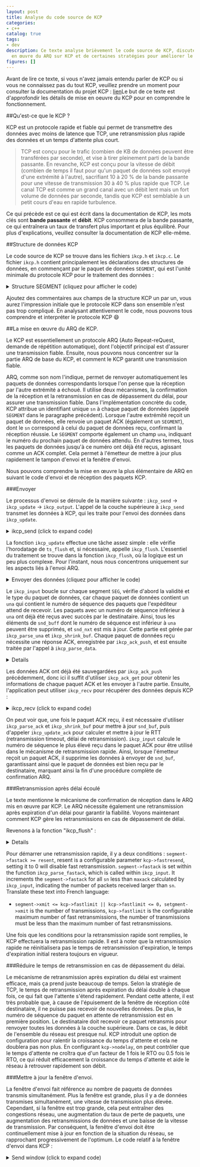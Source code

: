 ```yaml
---
layout: post
title: Analyse du code source de KCP
categories:
- c++
catalog: true
tags:
- dev
description: Ce texte analyse brièvement le code source de KCP, discute de la mise
  en œuvre du ARQ sur KCP et de certaines stratégies pour améliorer le débit de KCP.
figures: []
---
```


<meta property="og:title" content="KCP 源码剖析" />

Avant de lire ce texte, si vous n'avez jamais entendu parler de KCP ou si vous ne connaissez pas du tout KCP, veuillez prendre un moment pour consulter la documentation du projet KCP : [lien](https://github.com/skywind3000/kcp)Le but de ce texte est d'approfondir les détails de mise en oeuvre du KCP pour en comprendre le fonctionnement.

##Qu'est-ce que le KCP ?

KCP est un protocole rapide et fiable qui permet de transmettre des données avec moins de latence que TCP, une retransmission plus rapide des données et un temps d'attente plus court.

> TCP est conçu pour le trafic (combien de KB de données peuvent être transférées par seconde), et vise à tirer pleinement parti de la bande passante. En revanche, KCP est conçu pour la vitesse de débit (combien de temps il faut pour qu'un paquet de données soit envoyé d'une extrémité à l'autre), sacrifiant 10 à 20 % de la bande passante pour une vitesse de transmission 30 à 40 % plus rapide que TCP. Le canal TCP est comme un grand canal avec un débit lent mais un fort volume de données par seconde, tandis que KCP est semblable à un petit cours d'eau en rapide turbulence.

Ce qui précède est ce qui est écrit dans la documentation de KCP, les mots clés sont **bande passante** et **débit**. KCP consommera de la bande passante, ce qui entraînera un taux de transfert plus important et plus équilibré. Pour plus d'explications, veuillez consulter la documentation de KCP elle-même.

##Structure de données KCP

Le code source de KCP se trouve dans les fichiers `ikcp.h` et `ikcp.c`. Le fichier `ikcp.h` contient principalement les déclarations des structures de données, en commençant par le paquet de données `SEGMENT`, qui est l'unité minimale du protocole KCP pour le traitement des données :

<details>
<summary> Structure SEGMENT (cliquez pour afficher le code) </summary>
```cpp
//=====================================================================
Un "SEGMENT" est simplement un paquet de données.
//=====================================================================
struct IKCPSEG
{
Noeud de liste chaînée, les files d'envoi et de réception sont toutes les structures de liste ici.
    struct IQUEUEHEAD node;

Numéro de conversation, le même numéro de conversation est identique.
    IUINT32 conv;

Type de paquet de données, comme DATA ou ACK.
    IUINT32 cmd;

En raison des limitations de l'unité de transfert maximale (MTU), les gros paquets de données seront divisés en plusieurs petits paquets, ceci est le numéro du petit paquet.
    IUINT32 frg

Chaque paquet de données est accompagné de la taille de la fenêtre de réception de l'émetteur.
    IUINT32 wnd;

Horodatage de l'envoi, défini comme le temps de paquet source si c'est un paquet ACK.
    IUINT32 ts;

Identifiant unique du paquet de données
    IUINT32 sn;

Tous les paquets de données inférieurs à una sont reçus avec succès, ce qui correspond à la signification TCP : le plus ancien numéro de séquence non acquitté SND.
    IUINT32 una;

Longueur des données
    IUINT32 len;

Délai de retransmission après expiration du délai
    IUINT32 resendts;

Prochain délai d'attente dépassé
    IUINT32 rto;

Renvoi rapide: un certain nombre de paquets reçus après ce paquet déclenchera le renvoi rapide.
    IUINT32 fastack;

Nombre d'envois
    IUINT32 xmit;

Translate these text into French language:

    // Données
    char data[1];
};
```
</details>

Après avoir lu les commentaires de `SEGMENT`, on peut comprendre que le cœur de KCP est essentiellement un protocole ARQ qui garantit la livraison des données en utilisant la retransmission automatique après expiration du délai. Ensuite, examinons la définition de la structure `KCPCB` de KCP.

<details>
Résumé: Structure KCP (cliquez pour afficher le code)
```cpp
//---------------------------------------------------------------------
// IKCPCB
//---------------------------------------------------------------------
struct IKCPCB
{
// numéro de session
// mtu, mss: Maximum Transmission Unit, Maximum Segment Size
// state: état de la session, 0 valide, -1 déconnecté
    IUINT32 conv, mtu, mss, state;

// snd_una: Wait for the packet number ACK
// snd_nxt : numéro du prochain paquet de données en attente à envoyer
// rcv_nxt: Le prochain numéro de séquence du paquet de données en attente de réception
    IUINT32 snd_una, snd_nxt, rcv_nxt;

// ts_recent, ts_lastack: Unused
ssthresh: Seuil de démarrage lent de contrôle de congestion
    IUINT32 ts_recent, ts_lastack, ssthresh;

// rx_rto : temps d'attente de retransmission (retransmission timeout),
// rx_rttval, rx_srtt, rx_minrto: Calcul des variables intermédiaires pour calculer le RTO
    IINT32 rx_rttval, rx_srtt, rx_rto, rx_minrto;

// snd_wnd, rcv_wnd : taille maximale des fenêtres d'envoi et de réception
// rmt_wnd: fenêtre distante, taille restante de la fenêtre de réception de l'extrémité opposée
    // cwnd: Taille de la fenêtre pouvant être envoyée
- Sonde : Indicateur indiquant si un message de contrôle doit être envoyé
    IUINT32 snd_wnd, rcv_wnd, rmt_wnd, cwnd, probe;

current: temps actuel
intervalle : mise à jour de l'intervalle
// ts_flush: Prochaine fois à laquelle la mise à jour est nécessaire
// xmit: Nombre d'échecs de transmission
    IUINT32 current, interval, ts_flush, xmit;

La longueur de la liste chaînée
    IUINT32 nrcv_buf, nsnd_buf;
    IUINT32 nrcv_que, nsnd_que;

// nodelay: Adjusts the growth rate of the RTO for timeout retransmission.
// mise à jour : Est-ce que ikcp_update a été appelé ?
    IUINT32 nodelay, updated;

// ts_probe, probe_wait: Si la fenêtre de réception du destinataire reste longtemps à 0, une vérification périodique sera activement lancée
    IUINT32 ts_probe, probe_wait;

// deal_link : Aucune réponse de l'autre partie pendant une longue période
// incr: Join the calculation of the sending window size
    IUINT32 dead_link, incr;

queue: les paquets de données en contact avec la couche utilisateur
// buf: Les paquets de données mis en cache par le protocole
    struct IQUEUEHEAD snd_queue;
    struct IQUEUEHEAD rcv_queue;
    struct IQUEUEHEAD snd_buf;
    struct IQUEUEHEAD rcv_buf;

Les informations des paquets de données qui nécessitent l'envoi d'un accusé de réception
    IUINT32 *acklist;

Le nombre de paquets nécessitant un accusé de réception.
    IUINT32 ackcount;

Taille de la liste de marques d'acquittement
    IUINT32 ackblock;

Les données transmises par la couche utilisateur.
    void *user;

Stockage de l'espace pour un paquet kcp
    char *buffer;

Nombre de fastack déclenché pour la retransmission rapide
    int fastresend;

Nombre maximal de retransmissions rapides
    int fastlimit;

// nocwnd: Taille de la fenêtre d'envoi sans tenir compte du démarrage lent
stream: mode de flux
    int nocwnd, stream;

    // debug log
    int logmask;

Interface d'envoi de données
    int (*output)(const char *buf, int len, struct IKCPCB *kcp, void *user);

    void (*writelog)(const char *log, struct IKCPCB *kcp, void *user);
};
```
</details>

Ajoutez des commentaires aux champs de la structure KCP un par un, vous aurez l'impression initiale que le protocole KCP dans son ensemble n'est pas trop compliqué. En analysant attentivement le code, nous pouvons tous comprendre et interpréter le protocole KCP :smile:

##La mise en œuvre du ARQ de KCP.

Le KCP est essentiellement un protocole ARQ (Auto Repeat-reQuest, demande de répétition automatique), dont l'objectif principal est d'assurer une transmission fiable. Ensuite, nous pouvons nous concentrer sur la partie ARQ de base du KCP, et comment le KCP garantit une transmission fiable.

ARQ, comme son nom l'indique, permet de renvoyer automatiquement les paquets de données correspondants lorsque l'on pense que la réception par l'autre extrémité a échoué. Il utilise deux mécanismes, la confirmation de la réception et la retransmission en cas de dépassement du délai, pour assurer une transmission fiable. Dans l'implémentation concrète du code, KCP attribue un identifiant unique `sn` à chaque paquet de données (appelé `SEGMENT` dans le paragraphe précédent). Lorsque l'autre extrémité reçoit un paquet de données, elle renvoie un paquet ACK (également un `SEGMENT`), dont le `sn` correspond à celui du paquet de données reçu, confirmant la réception réussie. Le `SEGMENT` comporte également un champ `una`, indiquant le numéro du prochain paquet de données attendu. En d'autres termes, tous les paquets de données jusqu'à ce numéro ont déjà été reçus, agissant comme un ACK complet. Cela permet à l'émetteur de mettre à jour plus rapidement le tampon d'envoi et la fenêtre d'envoi.

Nous pouvons comprendre la mise en œuvre la plus élémentaire de ARQ en suivant le code d'envoi et de réception des paquets KCP.

###Envoyer

Le processus d'envoi se déroule de la manière suivante : `ikcp_send` -> `ikcp_update` -> `ikcp_output`. L'appel de la couche supérieure à `ikcp_send` transmet les données à KCP, qui les traite pour l'envoi des données dans `ikcp_update`.

<details>
<summary> ikcp_send (click to expand code) </summary>
```cpp
//---------------------------------------------------------------------
// Interface d'envoi de données, les utilisateurs appellent ikcp_send pour que kcp envoie des données
// user/upper level send, returns below zero for error
//---------------------------------------------------------------------
int ikcp_send(ikcpcb *kcp, const char *buffer, int len)
{
    IKCPSEG *seg;
    int count, i;

Le mss ne peut pas être inférieur à 1.
    assert(kcp->mss > 0);
    if (len < 0) return -1;

    // append to previous segment in streaming mode (if possible)
    if (kcp->stream != 0) {
Mode de traitement de flux
        // ......
    }

Calcul des sous-emballages : si la longueur des données len dépasse mss, il est nécessaire de les diviser en plusieurs paquets à envoyer, puis de les reconstituer côté récepteur.
    if (len <= (int)kcp->mss) count = 1;
    else count = (len + kcp->mss - 1) / kcp->mss;

    if (count >= (int)IKCP_WND_RCV) return -2;

    if (count == 0) count = 1;

Sous-traitement
    for (i = 0; i < count; i++) {
Calculer la longueur des données du paquet et allouer la structure seg correspondante.
        int size = len > (int)kcp->mss ? (int)kcp->mss : len;
        seg = ikcp_segment_new(kcp, size);
        assert(seg);
        if (seg == NULL) {
            return -2;
        }

Configurer les informations de données de la segmentation, frg indique le numéro de fragmentation.
        if (buffer && len > 0) {
            memcpy(seg->data, buffer, size);
        }
        seg->len = size;
        seg->frg = (kcp->stream == 0)? (count - i - 1) : 0;

Ajoutez à la fin de snd_queue, puis incrémentez nsnd_qua de un.
        iqueue_init(&seg->node);
        iqueue_add_tail(&seg->node, &kcp->snd_queue);
        kcp->nsnd_que++;
        if (buffer) {
            buffer += size;
        }
        len -= size;
    }

    return 0;
}
```
</details>

`ikcp_send` est l'interface d'envoi appelée par la couche supérieure de KCP pour envoyer des données. Toutes les données à envoyer par KCP doivent passer par cette interface. `ikcp_send` fait simplement en sorte de diviser les données en plusieurs paquets en fonction de `kcp->mss` (la longueur maximale des données d'un paquet), en leur attribuant un numéro de paquet, puis les place à la fin de la file d'envoi `snd_queue`. Le mode de flux considère toutes les données envoyées à `ikcp_send` comme un seul flux, remplissant automatiquement les `SEGMENT` incomplets avant d'en allouer de nouveaux. Les détails de mise en œuvre ne sont pas abordés dans cet article, mais je suis convaincu que toute personne intéressée comprendra mieux en le lisant et en examinant le code correspondant.

Une fois l'appel à `ikcp_send` est achevé, les données sont placées dans la `snd_queue` de KCP. Ensuite, KCP doit trouver un moment pour envoyer les données en attente. Cette partie du code est contenue dans `ikcp_update` et `ikcp_flush`.


<details>
<summary> ikcp_update (tap to expand code) </summary>
```cpp
//---------------------------------------------------------------------
ikcp_update est une interface appelée régulièrement par la couche supérieure pour mettre à jour l'état de kcp et envoyer des données.
// update state (call it repeatedly, every 10ms-100ms), or you can ask 
// ikcp_check when to call it again (without ikcp_input/_send calling).
// 'current' - current timestamp in millisec. 
//---------------------------------------------------------------------
void ikcp_update(ikcpcb *kcp, IUINT32 current)
{
    IINT32 slap;

    kcp->current = current;

La fonction ikcp_flush vérifiera cela ; il est recommandé que la fonction ikcp_update soit appelée avant d'appeler ikcp_flush.
    if (kcp->updated == 0) {
        kcp->updated = 1;
        kcp->ts_flush = kcp->current;
    }

    slap = _itimediff(kcp->current, kcp->ts_flush);

    if (slap >= 10000 || slap < -10000) {
        kcp->ts_flush = kcp->current;
        slap = 0;
    }

    if (slap >= 0) {
Prochain moment pour vider le cache.
        kcp->ts_flush += kcp->interval;
        if (_itimediff(kcp->current, kcp->ts_flush) >= 0) {
            kcp->ts_flush = kcp->current + kcp->interval;
        }
        ikcp_flush(kcp);
    }
}
```
</details>

La fonction `ikcp_update` effectue une tâche assez simple : elle vérifie l'horodatage de `ts_flush` et, si nécessaire, appelle `ikcp_flush`. L'essentiel du traitement se trouve dans la fonction `ikcp_flush`, où la logique est un peu plus complexe. Pour l'instant, nous nous concentrons uniquement sur les aspects liés à l'envoi ARQ.

<details>
<summary>Envoyer des données (cliquez pour afficher le code)</summary>
```cpp
//---------------------------------------------------------------------
// ikcp_flush
//---------------------------------------------------------------------
void ikcp_flush(ikcpcb *kcp)
{
    IUINT32 current = kcp->current;

Le "buffer" est la donnée à transmettre à "ikcp_output", initialisé à 3 fois la taille du paquet de données.
    char *buffer = kcp->buffer;
    char *ptr = buffer;
    int count, size, i;
    IUINT32 resent, cwnd;
    IUINT32 rtomin;
    struct IQUEUEHEAD *p;
    int change = 0;
    int lost = 0;
    IKCPSEG seg;

    // 'ikcp_update' haven't been called.
    if (kcp->updated == 0) return;

    seg.conv = kcp->conv;
    seg.cmd = IKCP_CMD_ACK;
    seg.frg = 0;

// seg.wnd représente la taille actuelle de la fenêtre de réception
    seg.wnd = ikcp_wnd_unused(kcp);
    seg.una = kcp->rcv_nxt;
    seg.len = 0;
    seg.sn = 0;
    seg.ts = 0;

Envoyer l'accusé de réception
Calcul de la fenêtre d'envoi
    //...

Déplacez le paquet de données de la file d'envoi (snd_queue) vers le tampon d'envoi (snd_buf).
Déplacer nécessite de satisfaire la taille de la fenêtre d'envoi. Lorsque la fenêtre d'envoi est pleine, le déplacement s'arrête.
Les données placées dans snd_buf sont les données qui peuvent être directement envoyées à la partie distante en appelant ikcp_output.
    while (_itimediff(kcp->snd_nxt, kcp->snd_una + cwnd) < 0) {
        IKCPSEG *newseg;
        if (iqueue_is_empty(&kcp->snd_queue)) break;

        newseg = iqueue_entry(kcp->snd_queue.next, IKCPSEG, node);

        iqueue_del(&newseg->node);
        iqueue_add_tail(&newseg->node, &kcp->snd_buf);
        kcp->nsnd_que--;
        kcp->nsnd_buf++;

        newseg->conv = kcp->conv;
        newseg->cmd = IKCP_CMD_PUSH;
        newseg->wnd = seg.wnd;
        newseg->ts = current;

// seg - The unique identifier is essentially an incrementing value of kcp->snd_nxt.
        newseg->sn = kcp->snd_nxt++;

// Ici, l'una est défini pour informer l'autre partie du prochain numéro de séquence de paquet à attendre.
        newseg->una = kcp->rcv_nxt;
        newseg->resendts = current;
        newseg->rto = kcp->rx_rto;
        newseg->fastack = 0;
        newseg->xmit = 0;
    }

Calculer le drapeau de retransmission rapide et le temps d'attente d'expiration.
    // ...

// Envoyer snd_buf
    for (p = kcp->snd_buf.next; p != &kcp->snd_buf; p = p->next) {
        IKCPSEG *segment = iqueue_entry(p, IKCPSEG, node);
        int needsend = 0;
        if (segment->xmit == 0) {
Premier envoi.
// set->xmit 表示发送次数

// set->xmit représente le nombre d'envois
// Le temps d'attente pour le retransmission en cas de dépassement du délai
            needsend = 1;
            segment->xmit++;
            segment->rto = kcp->rx_rto;
            segment->resendts = current + segment->rto + rtomin;
        }
        else if (_itimediff(current, segment->resendts) >= 0) {
Re-transmission en cas de dépassement du délai.
            // ...
        }
        else if (segment->fastack >= resent) {
Renvoi rapide
            // ...
        }

        if (needsend) {
            int need;
            segment->ts = current;
            segment->wnd = seg.wnd;
            segment->una = kcp->rcv_nxt;

            size = (int)(ptr - buffer);
            need = IKCP_OVERHEAD + segment->len;

Chaque fois que les données du tampon dépassent l'unité de transfert maximale (MTU), elles sont envoyées en premier pour éviter autant que possible la fragmentation supplémentaire au niveau inférieur.
            if (size + need > (int)kcp->mtu) {
                ikcp_output(kcp, buffer, size);
                ptr = buffer;
            }

Copiez les données de contrôle de seg dans le tampon, laissez KCP traiter lui-même les problèmes de boutisme.
            ptr = ikcp_encode_seg(ptr, segment);

Copiez à nouveau les données
            if (segment->len > 0) {
                memcpy(ptr, segment->data, segment->len);
                ptr += segment->len;
            }


            if (segment->xmit >= kcp->dead_link) {
                kcp->state = (IUINT32)-1;
            }
        }
    }

    // flash remain segments
    size = (int)(ptr - buffer);
    if (size > 0) {
        ikcp_output(kcp, buffer, size);
    }

Calculer ssthresh, mettre à jour la fenêtre de démarrage lent.
    // ...
}
```
</details>

Nous nous concentrons actuellement uniquement sur la logique d'envoi des données dans `ikcp_flush`.

Tout d'abord, KCP déplacera les données de la file `snd_queue` vers le tampon `snd_buf` en fonction de la taille de la fenêtre de réception de l'autre extrémité. La formule pour calculer le nombre de données déplacées est `num = snd_nxt - (snd_una + cwnd)`. En d'autres termes, si le numéro de séquence maximal des paquets déjà envoyés, `snd_una`, augmenté de la taille de la fenêtre de congestion, `cwnd`, est supérieur au numéro de séquence du prochain paquet à envoyer, `snd_nxt`, alors il est possible de continuer à envoyer de nouvelles données. Pendant le déplacement des segments, les champs de contrôle sont définis.

Parcourir `snd_buf`, si un paquet de données doit être envoyé, copier les données dans le tampon (`buffer`) tout en gérant les problèmes de boutisme de données du champ de contrôle grâce à `ikcp_encode_seg`.

Finalement, appeler `ikcp_output` pour envoyer les données se trouvant sur le `buffer`.

Jusqu'ici, KCP a finalisé l'envoi des données.

###Recevoir

Le processus de réception est l'inverse de l'envoi : `ikcp_input` -> `ikcp_update` -> `ikcp_recv`. Une fois que l'utilisateur a reçu des données du réseau, il doit appeler `ikcp_input` pour les transmettre à KCP pour analyse. Lors de l'appel à `ikcp_update`, une réponse ACK est renvoyée à l'émetteur, et la couche supérieure récupère les données analysées par KCP en appelant `ikcp_recv`.

<details>
Résumé : Recevoir des données (Cliquez pour afficher le code)
```cpp
//---------------------------------------------------------------------
// input data
//---------------------------------------------------------------------
int ikcp_input(ikcpcb *kcp, const char *data, long size)
{
    IUINT32 prev_una = kcp->snd_una;
    IUINT32 maxack = 0, latest_ts = 0;
    int flag = 0;

Vérification de la légalité
    if (data == NULL || (int)size < (int)IKCP_OVERHEAD) return -1;

// Les données peuvent être plusieurs paquets KCP, traités en boucle
    while (1) {
        IUINT32 ts, sn, len, una, conv;
        IUINT16 wnd;
        IUINT8 cmd, frg;
        IKCPSEG *seg;

Insuffisant pour former un paquet KCP, sortie.
        if (size < (int)IKCP_OVERHEAD) break;

Translating the text into French:

// Tout d'abord, analysez les champs de contrôle.
        data = ikcp_decode32u(data, &conv);
        if (conv != kcp->conv) return -1;

        data = ikcp_decode8u(data, &cmd);
        data = ikcp_decode8u(data, &frg);
        data = ikcp_decode16u(data, &wnd);
        data = ikcp_decode32u(data, &ts);
        data = ikcp_decode32u(data, &sn);
        data = ikcp_decode32u(data, &una);
        data = ikcp_decode32u(data, &len);

        size -= IKCP_OVERHEAD;

        if ((long)size < (long)len || (int)len < 0) return -2;

Vérification du type de paquet de données.
        if (cmd != IKCP_CMD_PUSH && cmd != IKCP_CMD_ACK &&
            cmd != IKCP_CMD_WASK && cmd != IKCP_CMD_WINS) 
            return -3;

        kcp->rmt_wnd = wnd;

Ici, "una" fait référence à "kcp->rcv_nxt" de l'expéditeur, en fonction de ces données, il est possible d'éliminer les paquets déjà reçus et confirmés.
        ikcp_parse_una(kcp, una);
Après avoir supprimé les paquets déjà confirmés comme reçus, mettez à jour snd_una avec le prochain numéro de séquence à envoyer.
        ikcp_shrink_buf(kcp);

        if (cmd == IKCP_CMD_ACK) {
// paquet d'acquittement
            // ...
        }
        else if (cmd == IKCP_CMD_PUSH) {
// Paquet de données
Si le numéro de séquence du paquet de données reçu, noté sn, se trouve dans la fenêtre de réception, il est traité normalement. Sinon, il est tout simplement ignoré, en attente d'une retransmission.
            if (_itimediff(sn, kcp->rcv_nxt + kcp->rcv_wnd) < 0) {

Chaque paquet de données reçu doit être suivi d'un paquet ack pour enregistrer l'information.
                ikcp_ack_push(kcp, sn, ts);

// Les données reçues sont traitées en appelant ikcp_parse_data.
                if (_itimediff(sn, kcp->rcv_nxt) >= 0) {
                    seg = ikcp_segment_new(kcp, len);
                    seg->conv = conv;
                    seg->cmd = cmd;
                    seg->frg = frg;
                    seg->wnd = wnd;
                    seg->ts = ts;
                    seg->sn = sn;
                    seg->una = una;
                    seg->len = len;

                    if (len > 0) {
                        memcpy(seg->data, data, len);
                    }

                    ikcp_parse_data(kcp, seg);
                }
            }
        }
        else if (cmd == IKCP_CMD_WASK) {
Recherche de la fenêtre de paquet
            // ...
        }
        else if (cmd == IKCP_CMD_WINS) {
Trouvez les réponses de la fenêtre de requête.
            // ...
        }
        else {
            return -3;
        }

        data += len;
        size -= len;
    }

Traiter la logique de retransmission rapide.
    // ...

Actualiser la fenêtre d'envoi
    // ...

    return 0;
}
```
</details>

Le `ikcp_input` boucle sur chaque segment `SEG`, vérifie d'abord la validité et le type du paquet de données, car chaque paquet de données contient un `una` qui contient le numéro de séquence des paquets que l'expéditeur attend de recevoir. Les paquets avec un numéro de séquence inférieur à `una` ont déjà été reçus avec succès par le destinataire. Ainsi, tous les éléments de `snd_buff` dont le numéro de séquence est inférieur à `una` peuvent être supprimés, et `snd_nxt` est mis à jour. Cette partie est gérée par `ikcp_parse_una` et `ikcp_shrink_buf`. Chaque paquet de données reçu nécessite une réponse ACK, enregistrée par `ikcp_ack_push`, et est ensuite traitée par l'appel à `ikcp_parse_data`.

<details>
Résumé: Analyser les données (cliquez pour afficher le code)
```cpp
void ikcp_parse_data(ikcpcb *kcp, IKCPSEG *newseg)
{
    struct IQUEUEHEAD *p, *prev;
    IUINT32 sn = newseg->sn;
    int repeat = 0;

Vérification du numéro de série.
    if (_itimediff(sn, kcp->rcv_nxt + kcp->rcv_wnd) >= 0 ||
        _itimediff(sn, kcp->rcv_nxt) < 0) {
        ikcp_segment_delete(kcp, newseg);
        return;
    }

Trouvez l'emplacement où le segment newseg doit être placé, car le segment reçu peut être désordonné.
    for (p = kcp->rcv_buf.prev; p != &kcp->rcv_buf; p = prev) {
        IKCPSEG *seg = iqueue_entry(p, IKCPSEG, node);
        prev = p->prev;
        if (seg->sn == sn) {
// Reçu en double
            repeat = 1;
            break;
        }
        if (_itimediff(sn, seg->sn) > 0) {
            break;
        }
    }

Placer le newseg à l'emplacement correct du rcv_buf.
    if (repeat == 0) {
        iqueue_init(&newseg->node);
        iqueue_add(&newseg->node, p);
        kcp->nrcv_buf++;
    }    else {
        ikcp_segment_delete(kcp, newseg);
    }

Déplacez les données de rcv_buf vers rcv_queue.
    while (! iqueue_is_empty(&kcp->rcv_buf)) {
        IKCPSEG *seg = iqueue_entry(kcp->rcv_buf.next, IKCPSEG, node);
Si le numéro de séquence seg est celui en attente de réception, déplacez-le dans la file d'attente de réception.
        if (seg->sn == kcp->rcv_nxt && kcp->nrcv_que < kcp->rcv_wnd) {
            iqueue_del(&seg->node);
            kcp->nrcv_buf--;
            iqueue_add_tail(&seg->node, &kcp->rcv_queue);
            kcp->nrcv_que++;
            kcp->rcv_nxt++;
        }    else {
            break;
        }
    }
}
```
</details>

La fonction principale de `ikcp_parse_data` est de placer `newseg` dans la position appropriée de `kcp->rcv_buf` et de déplacer les données de `rcv_buf` vers `rcv_queue`. La position appropriée dans `rcv_buf` signifie que `rcv_buf` est trié par ordre croissant de `sn`, et `newseg` doit trouver la position appropriée en fonction de sa propre valeur `sn`. Les données sur `rcv_buf` doivent être déplacées vers `rcv_queue` lorsque le numéro de séquence du paquet de données sur `rcv_buf` est égal au prochain numéro de séquence de paquet attendu par KCP, `kcp->rcv_nxt`. Après avoir déplacé un paquet de données, il est nécessaire de mettre à jour `kcp->rcv_nxt` avant de traiter le paquet de données suivant.

Après `ikcp_input`, lorsque vous appelez la fonction `ikcp_update`, un paquet ACK est envoyé, et en appelant `ikcp_recv`, des données valides sont renvoyées à la couche supérieure. Les fonctions `ikcp_update` et `ikcp_recv` sont indépendantes l'une de l'autre, il n'y a pas d'exigence d'ordre d'appel, cela dépend du moment où la couche supérieure les appelle. Examinons d'abord la partie de l'envoi des ACK dans la fonction `ikcp_update`:

<details>
<summary> Répondre ACK (cliquez pour afficher le code) </summary>
```cpp
Comme mentionné précédemment, ikcp_update appelle finalement ikcp_flush.
void ikcp_flush(ikcpcb *kcp, IUINT32 current)
{
    // ...

Répondre au paquet ACK
    count = kcp->ackcount;
    for (i = 0; i < count; i++) {
        size = (int)(ptr - buffer);
        if (size + (int)IKCP_OVERHEAD > (int)kcp->mtu) {
            ikcp_output(kcp, buffer, size);
            ptr = buffer;
        }
        ikcp_ack_get(kcp, i, &seg.sn, &seg.ts);
        ptr = ikcp_encode_seg(ptr, &seg);
    }

    kcp->ackcount = 0;

    // ...
}
```
</details>

Les données ACK ont déjà été sauvegardées par `ikcp_ack_push` précédemment, donc ici il suffit d'utiliser `ikcp_ack_get` pour obtenir les informations de chaque paquet ACK et les envoyer à l'autre partie. Ensuite, l'application peut utiliser `ikcp_recv` pour récupérer des données depuis KCP :

<details>
<summary>ikcp_recv (click to expand code)</summary>
```cpp
//---------------------------------------------------------------------
// user/upper level recv: returns size, returns below zero for EAGAIN
//---------------------------------------------------------------------
int ikcp_recv(ikcpcb *kcp, char *buffer, int len)
{
    struct IQUEUEHEAD *p;
    int ispeek = (len < 0)? 1 : 0;
    int peeksize;
    int recover = 0;
    IKCPSEG *seg;
    assert(kcp);

Quelques vérifications de validité
    if (iqueue_is_empty(&kcp->rcv_queue))
        return -1;
    if (len < 0) len = -len;

Calculer la longueur des données pouvant être renvoyées.
    peeksize = ikcp_peeksize(kcp);

    if (peeksize < 0)
        return -2;
    if (peeksize > len)
        return -3;

Veuillez traduire ce texte en français :

    // 判断下接收窗口
    if (kcp->nrcv_que >= kcp->rcv_wnd)
        recover = 1;

Parcourir la file rcv_queue et copier les données dans le tampon.
    for (len = 0, p = kcp->rcv_queue.next; p != &kcp->rcv_queue; ) {
        int fragment;
        seg = iqueue_entry(p, IKCPSEG, node);
        p = p->next;

        if (buffer) {
            memcpy(buffer, seg->data, seg->len);
            buffer += seg->len;
        }

        len += seg->len;

Vérification du sous-ensemble
        fragment = seg->frg;

Supprimer le paquet de données.
        if (ispeek == 0) {
            iqueue_del(&seg->node);
            ikcp_segment_delete(kcp, seg);
            kcp->nrcv_que--;
        }

Toutes les sous-parties sont copiées, sortie de la boucle.
        if (fragment == 0)
            break;
    }

    assert(len == peeksize);

La file de rcv est à nouveau un peu vide, essayez de continuer à déplacer depuis rcv_buf vers rcv_queue.
    while (! iqueue_is_empty(&kcp->rcv_buf)) {
        seg = iqueue_entry(kcp->rcv_buf.next, IKCPSEG, node);
        if (seg->sn == kcp->rcv_nxt && kcp->nrcv_que < kcp->rcv_wnd) {
            iqueue_del(&seg->node);
            kcp->nrcv_buf--;
            iqueue_add_tail(&seg->node, &kcp->rcv_queue);
            kcp->nrcv_que++;
            kcp->rcv_nxt++;
        }    else {
            break;
        }
    }

    return len;
}
```
</details>

`ikcp_recv` Une seule invocation renverra un paquet de données complet. La couche supérieure peut appeler en boucle jusqu'à ce qu'aucune donnée ne soit renvoyée. La logique de la fonction est plutôt simple : elle copie les données de la `rcv_queue` dans le `buffer` fourni par la couche supérieure. À ce stade, le destinataire a terminé le traitement du paquet reçu.

Lorsque le destinataire traite le paquet de données, il envoie un accusé de réception à l'expéditeur. Voyons maintenant comment l'expéditeur gère la réception de cet accusé de réception (ACK).

<details>
<summary>TRAITEMENT DU PAQUET ACK (CLIQUEZ POUR AFFICHER LE CODE)</summary>
```cpp
int ikcp_input(ikcpcb *kcp, const char *data, long size)
{
    // ...
    IUINT32 maxack = 0, latest_ts = 0;
    // ...
    while (1) {
        // ...
// ts corresponds to the peer's kcp-> current
        data = ikcp_decode32u(data, &ts);
        data = ikcp_decode32u(data, &sn);

        if (cmd == IKCP_CMD_ACK) {
Mettre à jour rot
            if (_itimediff(kcp->current, ts) >= 0) {
                ikcp_update_ack(kcp, _itimediff(kcp->current, ts));
            }
Actualiser le snd_buf.
            ikcp_parse_ack(kcp, sn);
            ikcp_shrink_buf(kcp);

// maxack = Le plus grand numéro de séquence parmi tous les paquets ACK de cette entrée
            if (flag == 0) {
                flag = 1;
                maxack = sn;
                latest_ts = ts;
            }    else {
                if (_itimediff(sn, maxack) > 0) {
                #ifndef IKCP_FASTACK_CONSERVE
                    maxack = sn;
                    latest_ts = ts;
                #else
                    if (_itimediff(ts, latest_ts) > 0) {
                        maxack = sn;
                        latest_ts = ts;
                    }
                #endif
                }
            }
        }
        // ...
    }

Si un paquet ACK est reçu, enregistrez-le pour effectuer une retransmission rapide.
    if (flag != 0) {
        ikcp_parse_fastack(kcp, maxack, latest_ts);
    }
}
```
</details>

On peut voir que, une fois le paquet ACK reçu, il est nécessaire d'utiliser `ikcp_parse_ack` et `ikcp_shrink_buf` pour mettre à jour `snd_buf`, puis d'appeler `ikcp_update_ack` pour calculer et mettre à jour le RTT (retransmission timeout, délai de retransmission). `ikcp_input` calcule le numéro de séquence le plus élevé reçu dans le paquet ACK pour être utilisé dans le mécanisme de retransmission rapide. Ainsi, lorsque l'émetteur reçoit un paquet ACK, il supprime les données à envoyer de `snd_buf`, garantissant ainsi que le paquet de données est bien reçu par le destinataire, marquant ainsi la fin d'une procédure complète de confirmation ARQ.

###Retransmission après délai écoulé

Le texte mentionne le mécanisme de confirmation de réception dans le ARQ mis en œuvre par KCP. Le ARQ nécessite également une retransmission après expiration d'un délai pour garantir la fiabilité. Voyons maintenant comment KCP gère les retransmissions en cas de dépassement de délai.

Revenons à la fonction "ikcp_flush" :

<details>
Résumé: Retransmission après délai dépassé (cliquez pour afficher le code)
```cpp
void ikcp_flush(ikcpcb *kcp)
{
    // ...
// Envoyer snd_buf
    for (p = kcp->snd_buf.next; p != &kcp->snd_buf; p = p->next) {
        IKCPSEG *segment = iqueue_entry(p, IKCPSEG, node);
        int needsend = 0;
        if (segment->xmit == 0) {
Premier envoi
            needsend = 1;
            segment->xmit++;
Définir segment->rto
Calculer le temps de retransmission par délai d'attente du segment->rto pour le segment->resendts.
            segment->rto = kcp->rx_rto;
            segment->resendts = current + segment->rto + rtomin;
        }
        else if (_itimediff(current, segment->resendts) >= 0) {
Re-transmission en cas de dépassement du délai
            needsend = 1;
            segment->xmit++;
            kcp->xmit++;
Le texte traduit en français est le suivant :

// Calcul du temps de retransmission suivant sous contrôle de non-délai
            if (kcp->nodelay == 0) {
                segment->rto += kcp->rx_rto;
            }    else {
                segment->rto += kcp->rx_rto / 2;
            }
            segment->resendts = current + segment->rto;
            lost = 1;
        }
        else if (segment->fastack >= resent) {
Retransmission rapide.
            // ...
        }
        if (needsend) {
// Envoyer des données
            // ...
        }
    // ...
}
```
</details>

Une fois que l'heure actuelle `current` est supérieure à l'heure de retransmission `segment->resendts`, ce qui signifie qu'aucun paquet ACK n'a été reçu de la part du destinataire pendant cette période, déclenche le mécanisme de retransmission en cas de dépassement du délai, `needsend = 1`, et retransmet les données.

Avec des mécanismes de confirmation de réception et de retransmission en cas de dépassement du délai, KCP peut garantir une transmission de données fiable de base. Toutefois, pour maintenir un débit plus stable, KCP a également réalisé plus d'optimisations. Regardons ensemble quelles autres améliorations KCP a apportées.

##Stratégie d'augmentation de la vitesse de flux de KCP

###Reprise rapide

Le sender a envoyé les paquets de données numérotés `sn` et `sn + 1`. S'il ne reçoit que le ACK du `sn + 1`, cela peut être dû au fait que le ACK du `sn` n'est pas encore arrivé dans le réseau, ou qu'il a été perdu, ou que le paquet `sn` a été perdu. S'il n'est pas encore l'heure de retransmettre suite à un dépassement du délai, que le réseau n'est pas encore trop encombré, mais qu'il y a eu une perte soudaine pour une raison quelconque, le sender peut alors envoyer activement le paquet `sn` en avance pour aider le receiver à recevoir les données plus rapidement et à augmenter le débit.

KCP a également mis en œuvre un mécanisme de retransmission rapide à l'intérieur et se trouve également dans `ikcp_flush`:

<details>
<summary>Fast retransmission (click to expand code)</summary>
```cpp
void ikcp_flush(ikcpcb *kcp)
{
    // ...
    resent = (kcp->fastresend > 0)? (IUINT32)kcp->fastresend : 0xffffffff;

// Envoyer snd_buf
    for (p = kcp->snd_buf.next; p != &kcp->snd_buf; p = p->next) {
        IKCPSEG *segment = iqueue_entry(p, IKCPSEG, node);
        int needsend = 0;
        if (segment->xmit == 0) {
            // ...
        }
        else if (_itimediff(current, segment->resendts) >= 0) {
            // ...
        }
        else if (segment->fastack >= resent) {
// Requête de retransmission rapide
            if ((int)segment->xmit <= kcp->fastlimit ||
                kcp->fastlimit <= 0) {
                needsend = 1;
                segment->xmit++;
                segment->fastack = 0;
                segment->resendts = current + segment->rto;
                change++;
            }
        }
        if (needsend) {
Envoyer des données
            // ...
        }
    // ...
}
```
</details>

Pour démarrer une retransmission rapide, il y a deux conditions :
`segment->fastack >= resent`, resent is a configurable parameter `kcp->fastresend`, setting it to 0 will disable fast retransmission. `segment->fastack` is set within the function `ikcp_parse_fastack`, which is called within `ikcp_input`. It increments the `segment->fastack` for all `sn` less than `maxack` calculated by `ikcp_input`, indicating the number of packets received larger than `sn`.
Translate these text into French language:

* `segment->xmit <= kcp->fastlimit || kcp->fastlimit <= 0`，`setgment->xmit` is the number of transmissions, `kcp->fastlimit` is the configurable maximum number of fast retransmissions, the number of transmissions must be less than the maximum number of fast retransmissions.

Une fois que les conditions pour la retransmission rapide sont remplies, le KCP effectuera la retransmission rapide. Il est à noter que la retransmission rapide ne réinitialisera pas le temps de retransmission d'expiration, le temps d'expiration initial restera toujours en vigueur.

###Réduire le temps de retransmission en cas de dépassement du délai.

Le mécanisme de retransmission après expiration du délai est vraiment efficace, mais ça prend juste beaucoup de temps. Selon la stratégie de TCP, le temps de retransmission après expiration du délai double à chaque fois, ce qui fait que l'attente s'étend rapidement. Pendant cette attente, il est très probable que, à cause de l'épuisement de la fenêtre de réception côté destinataire, il ne puisse pas recevoir de nouvelles données. De plus, le numéro de séquence du paquet en attente de retransmission est en première position. Le destinataire doit recevoir ce paquet retransmis pour renvoyer toutes les données à la couche supérieure. Dans ce cas, le débit de l'ensemble du réseau est presque nul. KCP introduit une option de configuration pour ralentir la croissance du temps d'attente et cela ne doublera pas non plus. En configurant `kcp->nodelay`, on peut contrôler que le temps d'attente ne croîtra que d'un facteur de 1 fois le RTO ou 0.5 fois le RTO, ce qui réduit efficacement la croissance du temps d'attente et aide le réseau à retrouver rapidement son débit.

###Mettre à jour la fenêtre d'envoi.

La fenêtre d'envoi fait référence au nombre de paquets de données transmis simultanément. Plus la fenêtre est grande, plus il y a de données transmises simultanément, une vitesse de transmission plus élevée. Cependant, si la fenêtre est trop grande, cela peut entraîner des congestions réseau, une augmentation du taux de perte de paquets, une augmentation des retransmissions de données et une baisse de la vitesse de transmission. Par conséquent, la fenêtre d'envoi doit être continuellement mise à jour en fonction de la situation du réseau, se rapprochant progressivement de l'optimum. Le code relatif à la fenêtre d'envoi dans KCP :

<details>
<summary> Send window (click to expand code) </summary>
```cpp
ikcpcb* ikcp_create(IUINT32 conv, void *user)
{
    // ...
snd_wnd，rcv_wnd sont les tailles des buffers d'envoi et de réception.
    kcp->snd_wnd = IKCP_WND_SND;    // 32
    kcp->rcv_wnd = IKCP_WND_RCV;    // 128
// Taille de la fenêtre de réception du côté distant              // 128
    kcp->rmt_wnd = IKCP_WND_RCV
Initialiser la fenêtre d'envoi cwnd à 0.
    kcp->cwnd = 0;
Transmettre la taille en octets de la fenêtre d'envoi pour le calcul de cwnd.
    kcp->incr = 0
Seuil de démarrage lent.
    kcp->ssthresh = IKCP_THRESH_INIT;
Le « nocwnd » est un paramètre configurable, avec 1 signifiant qu'on ne considère pas le Cwnd.
    kcp->nocwnd = 0;
    // ...
}

void ikcp_flush(ikcpcb *kcp)
{
    // ...
Lors de l'envoi de données, commencez par calculer la taille de la fenêtre d'envoi, qui est le minimum entre la taille du tampon d'envoi et la taille de la fenêtre de réception du destinataire.
    cwnd = _imin_(kcp->snd_wnd, kcp->rmt_wnd);
Il est également nécessaire de prendre en compte kcp->cwnd, qui est la fenêtre d'envoi constamment mise à jour.
    if (kcp->nocwnd == 0) cwnd = _imin_(kcp->cwnd, cwnd);

Selon la taille de cwnd, move snd_queue vers snd_buf.
    while (_itimediff(kcp->snd_nxt, kcp->snd_una + cwnd) < 0) {
    }
Envoyer des données
    resent = (kcp->fastresend > 0)? (IUINT32)kcp->fastresend : 0xffffffff;
Déclencher la retransmission dû à un délai dépassé, lost = 1
Déclencher la retransmission rapide changement++

Modifier le seuil de démarrage lent et la fenêtre d'envoi.
    if (change) {
Si une retransmission rapide est déclenchée, la valeur de seuil de congestion (ssthresh) est définie à la moitié du nombre de paquets en cours de transmission sur le réseau.
        IUINT32 inflight = kcp->snd_nxt - kcp->snd_una;
        kcp->ssthresh = inflight / 2;
        if (kcp->ssthresh < IKCP_THRESH_MIN)
            kcp->ssthresh = IKCP_THRESH_MIN;

// Envoyer la fenêtre est égale à la valeur seuil plus les réémissions liées à la retransmission rapide.
        kcp->cwnd = kcp->ssthresh + resent;
        kcp->incr = kcp->cwnd * kcp->mss;
    }

    if (lost) {
Si des retransmissions dues à des délais surviennent, cela déclenche le démarrage lent, et le seuil ssthresh est défini comme la moitié de la fenêtre d'envoi.
        kcp->ssthresh = cwnd / 2;
        if (kcp->ssthresh < IKCP_THRESH_MIN)
            kcp->ssthresh = IKCP_THRESH_MIN;
Réglez la fenêtre d'envoi à 1 pour reprendre la croissance lente de la phase de démarrage.
        kcp->cwnd = 1;
        kcp->incr = kcp->mss;
    }

    if (kcp->cwnd < 1) {
Étant donné que l'initialisation est de 0, elle sera réinitialisée à 1 lorsqu'elle arrivera ici.
        kcp->cwnd = 1;
        kcp->incr = kcp->mss;
    }
}

int ikcp_input(ikcpcb *kcp, const char *data, long size)
{
    IUINT32 prev_una = kcp->snd_una;
Traiter les données reçues

    while (1) {
        // ...
        data = ikcp_decode16u(data, &wnd)
// rmt_wnd est la taille de la fenêtre de réception de l'autre partie.
        kcp->rmt_wnd = wnd
        // ...
Traiter les données
    }

// Mettre à jour la fenêtre d'envoi
kcp->snd_una - prev_una > 0, indicates that this input has received an ACK and the sending buffer snd_buf has changed.
    if (_itimediff(kcp->snd_una, prev_una) > 0) {
// Reconsidérez ensuite la fenêtre de réception de la partie opposée
        if (kcp->cwnd < kcp->rmt_wnd) {
            IUINT32 mss = kcp->mss;

            if (kcp->cwnd < kcp->ssthresh) {
Lorsque le seuil de démarrage lent est dépassé, la croissance est doublée.
                kcp->cwnd++;
                kcp->incr += mss;

            }    else {
Une fois que la valeur dépasse le seuil de démarrage lent, incr est mis à jour selon une formule pour calculer ensuite cwnd.
                if (kcp->incr < mss) kcp->incr = mss;
                kcp->incr += (mss * mss) / kcp->incr + (mss / 16);
                if ((kcp->cwnd + 1) * mss <= kcp->incr) {
                    kcp->cwnd++;
                }
            }
Les valeurs mises à jour doivent encore être comparées à rmt_wnd.
            if (kcp->cwnd > kcp->rmt_wnd) {
                kcp->cwnd = kcp->rmt_wnd;
                kcp->incr = kcp->rmt_wnd * mss;
            }
        }
    }
}
```
</details>

Calculer la taille de la fenêtre d'envoi `kcp->cwnd` implique quelques morceaux de code supplémentaires, car des mises à jour seront nécessaires lors de l'envoi et de la réception de données. `kcp->cwnd` est initialement fixé à 0.
Lors du premier appel à `ikcp_flush`, si la valeur est inférieure à 1, elle sera modifiée à 1. Ensuite, l'émetteur enverra un nombre correspondant de paquets de données en fonction de la taille de la fenêtre d'envoi, puis attendra l'ACK.
Répondre au paquet. Les paquets ACK sont traités dans `kcp->input`. Si un paquet ACK est identifié dans `kcp->input` et que des données de transmission ont été effacées du tampon d'envoi, cela signifie qu'un paquet de données a été correctement livré. En conséquence, `kcp->cwnd++`. En réalité, il est très probable qu'un seul paquet ACK soit traité à la fois dans `kcp->input`. On peut considérer que chaque réception d'un paquet ACK entraîne `kcp->cwnd++`. Cette incrémentation implémente en fait un effet de doublement ; par exemple, si `kcp->cwnd = 2` actuellement, envoi de deux paquets de données, réception de deux paquets ACK déclenchant deux incréments, le résultat final sera que `kcp->cwnd = 4`, soit un doublement.

Le `cwnd` peut continuer à augmenter de manière exponentielle jusqu'à dépasser le seuil de démarrage lent, ou en cas de dépassement du délai de congestion ou de retransmission rapide. Après un dépassement du délai de congestion, le démarrage lent est déclenché, avec un seuil de démarrage lent `ssthresh = kcp->cwnd / 2`, une fenêtre d'envoi `kcp->cwnd = 1`, revenant à une croissance exponentielle initiale. En cas de retransmission rapide, KCP diminue d'abord `ssthresh`, réduisant ainsi l'espace de croissance exponentielle de `cwnd` et ralentissant la vitesse de croissance pour atténuer précocément les congestions.

KCP a également ajouté une configuration `nocwnd`, lorsque `nocwnd = 1`, l'envoi des données ne tient plus compte de la taille de la fenêtre d'envoi, mais envoie directement le nombre maximum de paquets pouvant être envoyés, répondant ainsi aux exigences du mode de haute vitesse.

##Résumé

Ce texte analyse simplement le code source de KCP et aborde la mise en œuvre de l'ARQ sur KCP, ainsi que certaines stratégies pour améliorer le débit de KCP. Il y a encore beaucoup de détails non mentionnés, ceux qui sont intéressés peuvent consulter le code source de KCP et le comparer pour eux-mêmes, je suis sûr qu'ils en retireront de nombreux bénéfices.

--8<-- "footer_fr.md"


> Ce message a été traduit en utilisant ChatGPT. Veuillez laisser vos commentaires dans la section de [**feedback**](https://github.com/disenone/wiki_blog/issues/new)Veuillez signaler tout oubli. 
